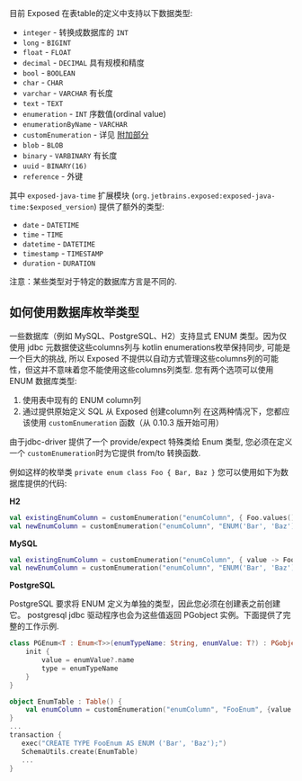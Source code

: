 目前 Exposed 在表table的定义中支持以下数据类型:  
* `integer` - 转换成数据库的 `INT`
* `long` - `BIGINT`
* `float` - `FLOAT`
* `decimal` - `DECIMAL` 具有规模和精度
* `bool` - `BOOLEAN`
* `char` - `CHAR`
* `varchar` - `VARCHAR` 有长度
* `text` - `TEXT`
* `enumeration` - `INT` 序数值(ordinal value)
* `enumerationByName` - `VARCHAR`
* `customEnumeration` - 详见 [附加部分](#如何使用数据库枚举类型)
* `blob` - `BLOB`
* `binary` - `VARBINARY` 有长度
* `uuid` - `BINARY(16)`
* `reference` - 外键

其中 `exposed-java-time` 扩展模块 (`org.jetbrains.exposed:exposed-java-time:$exposed_version`) 提供了额外的类型:

* `date` - `DATETIME`
* `time` - `TIME`
* `datetime` - `DATETIME`
* `timestamp` - `TIMESTAMP`
* `duration` - `DURATION`

注意：某些类型对于特定的数据库方言是不同的.

## 如何使用数据库枚举类型
一些数据库（例如 MySQL、PostgreSQL、H2）支持显式 ENUM 类型。因为仅使用 jdbc 元数据使这些columns列与 kotlin enumerations枚举保持同步, 可能是一个巨大的挑战, 所以 Exposed 不提供以自动方式管理这些columns列的可能性，但这并不意味着您不能使用这些columns列类型.
您有两个选项可以使用 ENUM 数据库类型:
1. 使用表中现有的 ENUM column列
2. 通过提供原始定义 SQL 从 Exposed 创建column列
   在这两种情况下，您都应该使用 `customEnumeration` 函数（从 0.10.3 版开始可用）

由于jdbc-driver 提供了一个 provide/expect 特殊类给 Enum 类型, 您必须在定义一个 `customEnumeration`时为它提供 from/to 转换函数. 

例如这样的枚举类 `private enum class Foo { Bar, Baz }` 您可以使用如下为数据库提供的代码:

**H2**
```Kotlin
val existingEnumColumn = customEnumeration("enumColumn", { Foo.values()[it as Int] }, { it.name })
val newEnumColumn = customEnumeration("enumColumn", "ENUM('Bar', 'Baz')", { Foo.values()[it as Int] }, { it.name })
```

**MySQL**
```Kotlin
val existingEnumColumn = customEnumeration("enumColumn", { value -> Foo.valueOf(value as String) }, { it.name })
val newEnumColumn = customEnumeration("enumColumn", "ENUM('Bar', 'Baz')", { value -> Foo.valueOf(value as String) }, { it.name })
```

**PostgreSQL**

PostgreSQL 要求将 ENUM 定义为单独的类型，因此您必须在创建表之前创建它。 postgresql jdbc 驱动程序也会为这些值返回 PGobject 实例。下面提供了完整的工作示例.
```Kotlin
class PGEnum<T : Enum<T>>(enumTypeName: String, enumValue: T?) : PGobject() {
    init {
        value = enumValue?.name
        type = enumTypeName
    }
}

object EnumTable : Table() {
    val enumColumn = customEnumeration("enumColumn", "FooEnum", {value -> Foo.valueOf(value as String)}, { PGEnum("FooEnum", it) }
}
...
transaction {
   exec("CREATE TYPE FooEnum AS ENUM ('Bar', 'Baz');")
   SchemaUtils.create(EnumTable)
   ...
}
```
